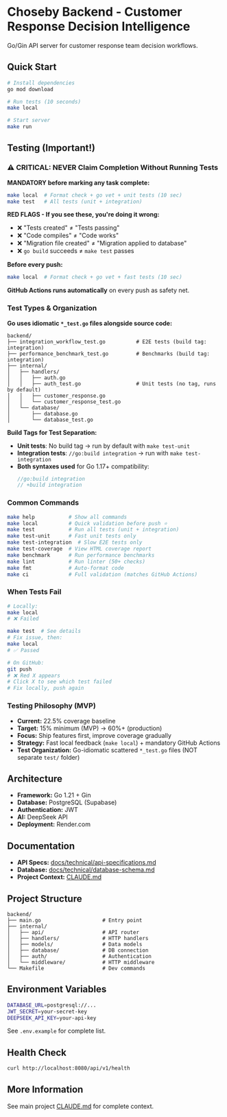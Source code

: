 # Choseby Backend - Customer Response Decision Intelligence

Go/Gin API server for customer response team decision workflows.

## Quick Start

```bash
# Install dependencies
go mod download

# Run tests (10 seconds)
make local

# Start server
make run
```

## Testing (Important!)

### ⚠️ CRITICAL: NEVER Claim Completion Without Running Tests

**MANDATORY before marking any task complete:**
```bash
make local  # Format check + go vet + unit tests (10 sec)
make test   # All tests (unit + integration)
```

**RED FLAGS - If you see these, you're doing it wrong:**
- ❌ "Tests created" ≠ "Tests passing"
- ❌ "Code compiles" ≠ "Code works"
- ❌ "Migration file created" ≠ "Migration applied to database"
- ❌ `go build` succeeds ≠ `make test` passes

**Before every push:**
```bash
make local  # Format check + go vet + fast tests (10 sec)
```

**GitHub Actions runs automatically** on every push as safety net.

### Test Types & Organization

**Go uses idiomatic `*_test.go` files alongside source code:**

```
backend/
├── integration_workflow_test.go          # E2E tests (build tag: integration)
├── performance_benchmark_test.go         # Benchmarks (build tag: integration)
├── internal/
│   ├── handlers/
│   │   ├── auth.go
│   │   ├── auth_test.go                  # Unit tests (no tag, runs by default)
│   │   ├── customer_response.go
│   │   └── customer_response_test.go
│   └── database/
│       ├── database.go
│       └── database_test.go
```

**Build Tags for Test Separation:**
- **Unit tests**: No build tag → run by default with `make test-unit`
- **Integration tests**: `//go:build integration` → run with `make test-integration`
- **Both syntaxes used** for Go 1.17+ compatibility:
  ```go
  //go:build integration
  // +build integration
  ```

### Common Commands

```bash
make help           # Show all commands
make local          # Quick validation before push ⭐
make test           # Run all tests (unit + integration)
make test-unit      # Fast unit tests only
make test-integration  # Slow E2E tests only
make test-coverage  # View HTML coverage report
make benchmark      # Run performance benchmarks
make lint           # Run linter (50+ checks)
make fmt            # Auto-format code
make ci             # Full validation (matches GitHub Actions)
```

### When Tests Fail

```bash
# Locally:
make local
# ❌ Failed

make test  # See details
# Fix issue, then:
make local
# ✅ Passed

# On GitHub:
git push
# ❌ Red X appears
# Click X to see which test failed
# Fix locally, push again
```

### Testing Philosophy (MVP)

- **Current:** 22.5% coverage baseline
- **Target:** 15% minimum (MVP) → 60%+ (production)
- **Focus:** Ship features first, improve coverage gradually
- **Strategy:** Fast local feedback (`make local`) + mandatory GitHub Actions
- **Test Organization:** Go-idiomatic scattered `*_test.go` files (NOT separate `test/` folder)

## Architecture

- **Framework:** Go 1.21 + Gin
- **Database:** PostgreSQL (Supabase)
- **Authentication:** JWT
- **AI:** DeepSeek API
- **Deployment:** Render.com

## Documentation

- **API Specs:** [docs/technical/api-specifications.md](../docs/technical/api-specifications.md)
- **Database:** [docs/technical/database-schema.md](../docs/technical/database-schema.md)
- **Project Context:** [CLAUDE.md](../CLAUDE.md)

## Project Structure

```
backend/
├── main.go                    # Entry point
├── internal/
│   ├── api/                   # API router
│   ├── handlers/              # HTTP handlers
│   ├── models/                # Data models
│   ├── database/              # DB connection
│   ├── auth/                  # Authentication
│   └── middleware/            # HTTP middleware
└── Makefile                   # Dev commands
```

## Environment Variables

```bash
DATABASE_URL=postgresql://...
JWT_SECRET=your-secret-key
DEEPSEEK_API_KEY=your-api-key
```

See `.env.example` for complete list.

## Health Check

```bash
curl http://localhost:8080/api/v1/health
```

## More Information

See main project [CLAUDE.md](../CLAUDE.md) for complete context.